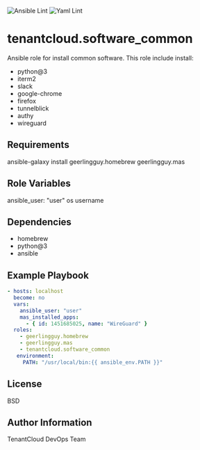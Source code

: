 
![Ansible Lint](https://github.com/tenantcloud/ansible-role-software-common/workflows/Ansible%20Lint/badge.svg?branch-master)
![Yaml Lint](https://github.com/tenantcloud/ansible-role-software-common/workflows/Yaml%20Lint/badge.svg?branch-master)

tenantcloud.software_common
=========

Ansible role for install common software. This role include install:

  - python@3
  - iterm2
  - slack
  - google-chrome
  - firefox
  - tunnelblick
  - authy
  - wireguard

Requirements
------------

ansible-galaxy install geerlingguy.homebrew geerlingguy.mas

Role Variables
--------------

ansible_user: "user" os username

Dependencies
------------

  - homebrew
  - python@3
  - ansible

Example Playbook
----------------

```yaml
- hosts: localhost
  become: no
  vars:
    ansible_user: "user"
    mas_installed_apps:
      - { id: 1451685025, name: "WireGuard" }
  roles:
    - geerlingguy.homebrew
    - geerlingguy.mas
    - tenantcloud.software_common
   environment:
     PATH: "/usr/local/bin:{{ ansible_env.PATH }}"
```

License
-------

BSD

Author Information
------------------

TenantCloud DevOps Team
